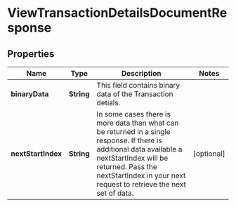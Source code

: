 # ViewTransactionDetailsDocumentResponse

## Properties
Name | Type | Description | Notes
------------ | ------------- | ------------- | -------------
**binaryData** | **String** | This field contains binary data of the Transaction detials. | 
**nextStartIndex** | **String** | In some cases there is more data than what can be returned in a single response. If there is additional data available a nextStartIndex will be returned. Pass the nextStartIndex in your next request to retrieve the next set of data. |  [optional]
